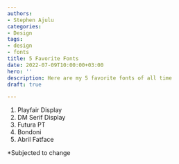 ```yaml
---
authors:
- Stephen Ajulu
categories:
- Design
tags:
- design
- fonts
title: 5 Favorite Fonts
date: 2022-07-09T10:00:00+03:00
hero: ''
description: Here are my 5 favorite fonts of all time
draft: true

---
```

1. Playfair Display
2. DM Serif Display
3. Futura PT
4. Bondoni
5. Abril Fatface

\*Subjected to change